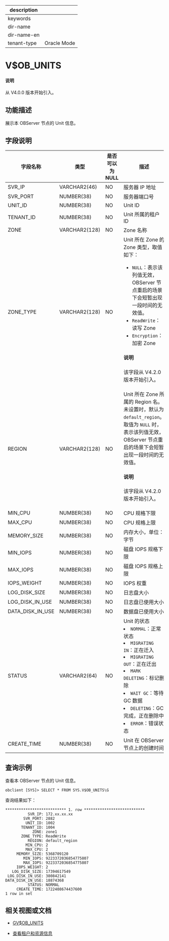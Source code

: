 |description||
|---|---|
|keywords||
|dir-name||
|dir-name-en||
|tenant-type|Oracle Mode|

# V$OB_UNITS

<main id="notice" type='explain'>
<h4>说明</h4>
<p>从 V4.0.0 版本开始引入。</p>
</main>

## 功能描述

展示本 OBServer 节点的 Unit 信息。

## 字段说明

|       字段名称       |      类型      | 是否可以为 NULL |                                                                            描述                                                                             |
|------------------|--------------|------------|-------------------------------------------------------------------------|
| SVR_IP           | VARCHAR2(46)  | NO         | 服务器 IP 地址                                                              |
| SVR_PORT         | NUMBER(38)   | NO         | 服务器端口号                                                                 |
| UNIT_ID          | NUMBER(38)   | NO         | Unit ID                                                                |
| TENANT_ID        | NUMBER(38)   | NO         | Unit 所属的租户 ID                                                          |
| ZONE             | VARCHAR2(128) | NO         | Zone 名称                                                                |
| ZONE_TYPE        | VARCHAR2(128) | NO         | Unit 所在 Zone 的 Zone 类型，取值如下：<ul><li>`NULL`：表示该列值无效，OBServer 节点重启的场景下会短暂出现一段时间的无效值。</li> <li>`ReadWrite`：读写 Zone</li> <li>`Encryption`：加密 Zone</li></ul> <main id="notice" type='explain'><h4>说明</h4><p>该字段从 V4.2.0 版本开始引入。</p></main> |
| REGION           | VARCHAR2(128) | NO         | Unit 所在 Zone 所属的 Region 名。未设置时，默认为 `default_region`。取值为 `NULL` 时，表示该列值无效，OBServer 节点重启的场景下会短暂出现一段时间的无效值。<main id="notice" type='explain'><h4>说明</h4><p>该字段从 V4.2.0 版本开始引入。</p></main>  |
| MIN_CPU          | NUMBER(38)       | NO         | CPU 规格下限                                                               |
| MAX_CPU          | NUMBER(38)       | NO         | CPU 规格上限                                                               |
| MEMORY_SIZE       | NUMBER(38)   | NO         | 内存大小，单位：字节                                                           |
| MIN_IOPS         | NUMBER(38)   | NO         | 磁盘 IOPS 规格下限                                                           |
| MAX_IOPS         | NUMBER(38)   | NO         | 磁盘 IOPS 规格上限                                                           |
| IOPS_WEIGHT    | NUMBER(38)   | NO         | IOPS 权重 |
| LOG_DISK_SIZE  | NUMBER(38)   | NO         | 日志盘大小                                                                    |
| LOG_DISK_IN_USE | NUMBER(38)   | NO         | 日志盘已使用大小                                                               |
| DATA_DISK_IN_USE | NUMBER(38)   | NO         | 数据盘已使用大小                                                               |
| STATUS           | VARCHAR2(64)  | NO         | Unit 的状态 <li> `NORMAL`：正常状态   <li> `MIGRATING IN`：正在迁入   <li> `MIGRATING OUT`：正在迁出   <li> `MARK DELETING`：标记删除<li>`WAIT GC`：等待 GC 数据 <li>`DELETING`：GC 完成，正在删除中 <li> `ERROR`：错误状态  |
| CREATE_TIME      | NUMBER(38) | NO         | Unit 在 OBServer 节点上的创建时间                                                 |

## 查询示例

查看本 OBServer 节点的 Unit 信息。

```shell
obclient [SYS]> SELECT * FROM SYS.V$OB_UNITS\G
```

查询结果如下：

```shell
*************************** 1. row ***************************
          SVR_IP: 172.xx.xx.xx
        SVR_PORT: 2882
         UNIT_ID: 1002
       TENANT_ID: 1004
            ZONE: zone1
       ZONE_TYPE: ReadWrite
          REGION: default_region
         MIN_CPU: 2
         MAX_CPU: 2
     MEMORY_SIZE: 5368709120
        MIN_IOPS: 9223372036854775807
        MAX_IOPS: 9223372036854775807
     IOPS_WEIGHT: 2
   LOG_DISK_SIZE: 17394617549
 LOG_DISK_IN_USE: 380842141
DATA_DISK_IN_USE: 18874368
          STATUS: NORMAL
     CREATE_TIME: 1722408674437600
1 row in set
```

## 相关视图或文档

* [GV$OB_UNITS](4500.gv-ob_units-of-oracle-mode.md)

* [查看租户和资源信息](../../../../600.manage/200.tenant-management/600.common-tenant-operations/400.view-tenant-information.md)
